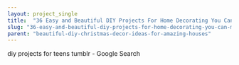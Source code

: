 ```yaml
---
layout: project_single
title:  "36 Easy and Beautiful DIY Projects For Home Decorating You Can Make"
slug: "36-easy-and-beautiful-diy-projects-for-home-decorating-you-can-make"
parent: "beautiful-diy-christmas-decor-ideas-for-amazing-houses"
---
```

diy projects for teens tumblr - Google Search